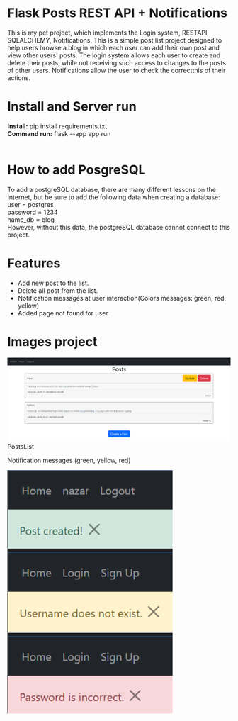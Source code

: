 <h1>Flask Posts REST API + Notifications</h1>
This is my pet project, which implements the Login system, RESTAPI, SQLALCHEMY, Notifications. This is a simple post list project designed to help users browse a blog in which each user can add their own post and view other users' posts. The login system allows each user to create and delete their posts, while not receiving such access to changes to the posts of other users. Notifications allow the user to check the correctthis of their actions.

<br>
<h1>Install and Server run</h1>
<b>Install:</b> pip install requirements.txt

<br>
<b>Command run:</b> flask --app app run
<br>


<br>
<h1>How to add PosgreSQL</h1>
To add a postgreSQL database, there are many different lessons on the Internet, but be sure to add the following data when creating a database:<br>
user = postgres<br>
password = 1234<br>
name_db = blog

<br>
However, without this data, the postgreSQL database cannot connect to this project.


<br>
<h1>Features</h1>
<ul>
<li>Add new post to the list.</li>
<li>Delete all post from the list.</li>
<li>Notification messages at user interaction(Colors messages: green, red, yellow)</li>
<li>Added page not found for user</li>
</ul>

<h1>Images project</h1>
<img src="images/Postslist.png">PostsList</img>

<br>
<p>Notification messages (green, yellow, red)</p>
<img src="images/NotificationMessages.png"></img>
